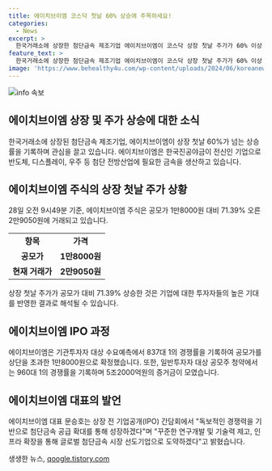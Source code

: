```yaml
---
title: 에이치브이엠 코스닥 첫날 60% 상승에 주목하세요!
categories:
  - News
excerpt: >
  한국거래소에 상장한 첨단금속 제조기업 에이치브이엠이 코스닥 상장 첫날 주가가 60% 이상 상승하며 주목받고 있다. 기관투자자와 일반투자자 대상으로 한 수요예측에서 높은 경쟁률을 기록하며 공모가는 상단을 초과한 1만8000원으로 확정됐다. 에이치브이엠 대표는 상장 전 간담회에서 독보적인 경쟁력을 바탕으로 글로벌 시장에서 선도기업으로 발전하겠다고 밝혔다.
feature_text: >
  한국거래소에 상장한 첨단금속 제조기업 에이치브이엠이 코스닥 상장 첫날 주가가 60% 이상 상승하며 주목받고 있다. 기관투자자와 일반투자자 대상으로 한 수요예측에서 높은 경쟁률을 기록하며 공모가는 상단을 초과한 1만8000원으로 확정됐다. 에이치브이엠 대표는 상장 전 간담회에서 독보적인 경쟁력을 바탕으로 글로벌 시장에서 선도기업으로 발전하겠다고 밝혔다.
image: 'https://www.behealthy4u.com/wp-content/uploads/2024/06/koreanews.jpg'
---
```


<p><img src="https://www.behealthy4u.com/wp-content/uploads/2024/06/koreanews.jpg" alt="info 속보" /></p>

<h2 data-ke-size="size26">에이치브이엠 상장 및 주가 상승에 대한 소식</h2>

<p data-ke-size="size16">한국거래소에 상장된 첨단금속 제조기업, 에이치브이엠이 상장 첫날 60%가 넘는 상승률을 기록하며 관심을 끌고 있습니다. 에이치브이엠은 한국진공야금이 전신인 기업으로 반도체, 디스플레이, 우주 등 첨단 전방산업에 필요한 금속을 생산하고 있습니다.</p>

<h2 data-ke-size="size26">에이치브이엠 주식의 상장 첫날 주가 상황</h2>

<p data-ke-size="size16">28일 오전 9시49분 기준, 에이치브이엠 주식은 공모가 1만8000원 대비 71.39% 오른 2만9050원에 거래되고 있습니다.</p>

<table>
    <tr>
        <td style="text-align: center; height: 17px;"><b>항목</b></td>
        <td style="text-align: center; height: 17px;"><b>가격</b></td>
    </tr>
    <tr>
        <td style="text-align: center; height: 17px;"><b>공모가</b></td>
        <td style="text-align: center; height: 17px;"><b>1만8000원</b></td>
    </tr>
    <tr>
        <td style="text-align: center; height: 17px;"><b>현재 거래가</b></td>
        <td style="text-align: center; height: 17px;"><b>2만9050원</b></td>
    </tr>
</table>

<p data-ke-size="size16">상장 첫날 주가가 공모가 대비 71.39% 상승한 것은 기업에 대한 투자자들의 높은 기대를 반영한 결과로 해석될 수 있습니다.</p>

<h2 data-ke-size="size26">에이치브이엠 IPO 과정</h2>

<p data-ke-size="size16">에이치브이엠은 기관투자자 대상 수요예측에서 837대 1의 경쟁률을 기록하여 공모가를 상단을 초과한 1만8000원으로 확정했습니다. 또한, 일반투자자 대상 공모주 청약에서는 960대 1의 경쟁률을 기록하며 5조2000억원의 증거금이 모였습니다.</p>

<h2 data-ke-size="size26">에이치브이엠 대표의 발언</h2>

<p data-ke-size="size16">에이치브이엠 대표 문승호는 상장 전 기업공개(IPO) 간담회에서 "독보적인 경쟁력을 기반으로 첨단금속 공급 확대를 통해 성장하겠다"며 "꾸준한 연구개발 및 기술력 제고, 인프라 확장을 통해 글로벌 첨단금속 시장 선도기업으로 도약하겠다"고 밝혔습니다.</p>
생생한 뉴스, <a href="https://qoogle.tistory.com" rel="dofollow">qoogle.tistory.com</a>


